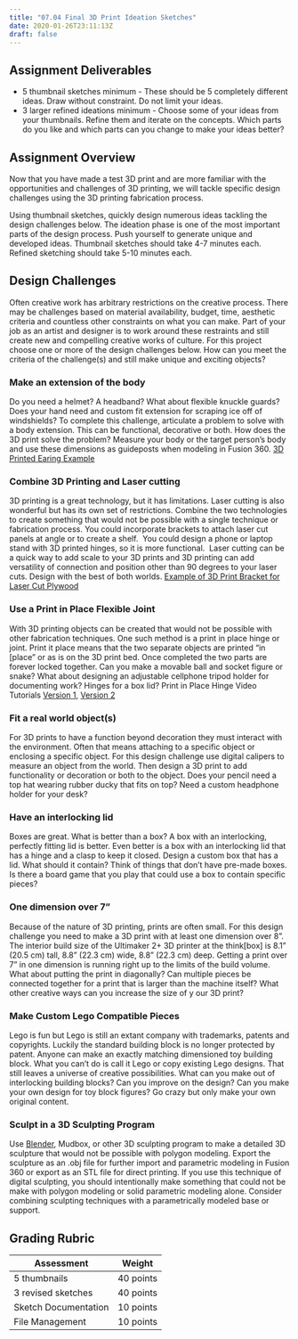 ```yaml
---
title: "07.04 Final 3D Print Ideation Sketches"
date: 2020-01-26T23:11:13Z
draft: false
---
```


## Assignment Deliverables

- 5 thumbnail sketches minimum - These should be 5 completely different ideas. Draw without constraint. Do not limit your ideas.
- 3 larger refined ideations minimum - Choose some of your ideas from your thumbnails. Refine them and iterate on the concepts. Which parts do you like and which parts can you change to make your ideas better?

## Assignment Overview

Now that you have made a test 3D print and are more familiar with the opportunities and challenges of 3D printing, we will tackle specific design challenges using the 3D printing fabrication process.

Using thumbnail sketches, quickly design numerous ideas tackling the design challenges below. The ideation phase is one of the most important parts of the design process. Push yourself to generate unique and developed ideas. Thumbnail sketches should take 4-7 minutes each. Refined sketching should take 5-10 minutes each.

## Design Challenges

Often creative work has arbitrary restrictions on the creative process. There may be challenges based on material availability, budget, time, aesthetic criteria and countless other constraints on what you can make. Part of your job as an artist and designer is to work around these restraints and still create new and compelling creative works of culture. For this project choose one or more of the design challenges below. How can you meet the criteria of the challenge(s) and still make unique and exciting objects?

### Make an extension of the body

Do you need a helmet? A headband? What about flexible knuckle guards? Does your hand need and custom fit extension for scraping ice off of windshields? To complete this challenge, articulate a problem to solve with a body extension. This can be functional, decorative or both. How does the 3D print solve the problem? Measure your body or the target person’s body and use these dimensions as guideposts when modeling in Fusion 360. [3D Printed Earing Example](https://youtu.be/TkMQeYTz0wo)

### Combine 3D Printing and Laser cutting

3D printing is a great technology, but it has limitations. Laser cutting is also wonderful but has its own set of restrictions. Combine the two technologies to create something that would not be possible with a single technique or fabrication process. You could incorporate brackets to attach laser cut panels at angle or to create a shelf.  You could design a phone or laptop stand with 3D printed hinges, so it is more functional.  Laser cutting can be a quick way to add scale to your 3D prints and 3D printing can add versatility of connection and position other than 90 degrees to your laser cuts. Design with the best of both worlds. [Example of 3D Print Bracket for Laser Cut Plywood](https://youtu.be/64nG3t-3Log)

### Use a Print in Place Flexible Joint

With 3D printing objects can be created that would not be possible with other fabrication techniques. One such method is a print in place hinge or joint. Print it place means that the two separate objects are printed “in [place” or as is on the 3D print bed. Once completed the two parts are forever locked together. Can you make a movable ball and socket figure or snake? What about designing an adjustable cellphone tripod holder for documenting work? Hinges for a box lid? Print in Place Hinge Video Tutorials [Version 1](https://youtu.be/w1o48laHAos), [Version 2](https://youtu.be/9P1PPWP4uZk)

### Fit a real world object(s)

For 3D prints to have a function beyond decoration they must interact with the environment. Often that means attaching to a specific object or enclosing a specific object. For this design challenge use digital calipers to measure an object from the world. Then design a 3D print to add functionality or decoration or both to the object. Does your pencil need a top hat wearing rubber ducky that fits on top? Need a custom headphone holder for your desk?

### Have an interlocking lid

Boxes are great. What is better than a box? A box with an interlocking, perfectly fitting lid is better. Even better is a box with an interlocking lid that has a hinge and a clasp to keep it closed. Design a custom box that has a lid. What should it contain? Think of things that don’t have pre-made boxes. Is there a board game that you play that could use a box to contain specific pieces?

### One dimension over 7”

Because of the nature of 3D printing, prints are often small. For this design challenge you need to make a 3D print with at least one dimension over 8”.  The interior build size of the Ultimaker 2+ 3D printer at the think[box] is 8.1” (20.5 cm) tall, 8.8” (22.3 cm) wide, 8.8” (22.3 cm) deep. Getting a print over 7” in one dimension is running right up to the limits of the build volume. What about putting the print in diagonally? Can multiple pieces be connected together for a print that is larger than the machine itself? What other creative ways can you increase the size of y our 3D print?

### Make Custom Lego Compatible Pieces

Lego is fun but Lego is still an extant company with trademarks, patents and copyrights. Luckily the standard building block is no longer protected by patent. Anyone can make an exactly matching dimensioned toy building block. What you can’t do is call it Lego or copy existing Lego designs. That still leaves a universe of creative possibilities. What can you make out of interlocking building blocks? Can you improve on the design? Can you make your own design for toy block figures? Go crazy but only make your own original content.

### Sculpt in a 3D Sculpting Program

Use [Blender](../../../../3d-modeling/blender/blender.md), Mudbox, or other 3D sculpting program to make a detailed 3D sculpture that would not be possible with polygon modeling. Export the sculpture as an .obj file for further import and parametric modeling in Fusion 360 or export as an STL file for direct printing. If you use this technique of digital sculpting, you should intentionally make something that could not be make with polygon modeling or solid parametric modeling alone. Consider combining sculpting techniques with a parametrically modeled base or support.

## Grading Rubric

<div class="responsive-table-markdown">

| Assessment           | Weight    |
| -------------------- | --------- |
| 5 thumbnails         | 40 points |
| 3 revised sketches   | 40 points |
| Sketch Documentation | 10 points |
| File Management      | 10 points |

</div>
